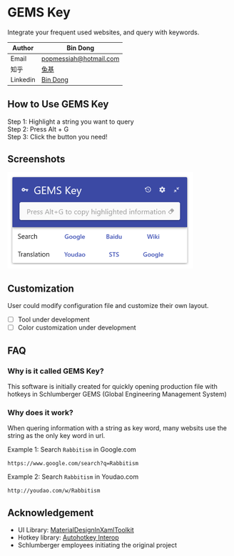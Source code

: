 # GEMS Key
Integrate your frequent used websites, and query with keywords.<br>

|Author|Bin Dong
|---|---
|Email|popmessiah@hotmail.com
|知乎|[兔基](https://www.zhihu.com/people/rabbitism/activities)
|Linkedin|[Bin Dong](https://www.linkedin.com/in/bin-dong-48272336/)

## How to Use GEMS Key
Step 1: Highlight a string you want to query<br>
Step 2: Press Alt + G<br>
Step 3: Click the button you need!

## Screenshots
![](https://github.com/rabbitism/GEMS-Key/blob/master/WebResources/Screenshot1.png)

## Customization
User could modify configuration file and customize their own layout. 
- [ ] Tool under development
- [ ] Color customization under development

## FAQ
### Why is it called GEMS Key?
This software is initially created for quickly opening production file with hotkeys in Schlumberger GEMS (Global Engineering Management System)

### Why does it work?
When quering information with a string as key word, many websits use the string as the only key word in url. 

Example 1: Search `Rabbitism` in Google.com

	https://www.google.com/search?q=Rabbitism

Example 2: Search `Rabbitism` in Youdao.com

	http://youdao.com/w/Rabbitism

## Acknowledgement
* UI Library: [MaterialDesignInXamlToolkit](https://github.com/ButchersBoy/MaterialDesignInXamlToolkit)
* Hotkey library: [Autohotkey Interop](https://github.com/amazing-andrew/AutoHotkey.Interop)
* Schlumberger employees initiating the original project
